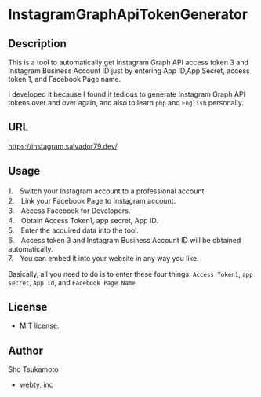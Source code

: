 # InstagramGraphApiTokenGenerator

## Description
This is a tool to automatically get Instagram Graph API access token 3 and Instagram Business Account ID just by entering App ID,App Secret, access token 1, and Facebook Page name.

I developed it because I found it tedious to generate Instagram Graph API tokens over and over again, and also to learn `php` and `English` personally.

## URL

https://instagram.salvador79.dev/

## Usage

1.　Switch your Instagram account to a professional account.  
2.　Link your Facebook Page to Instagram account.  
3.　Access Facebook for Developers.  
4.　Obtain Access Token1, app secret, App ID.  
5.　Enter the acquired data into the tool.   
6.　Access token 3 and Instagram Business Account ID will be obtained automatically.  
7.　You can embed it into your website in any way you like.

Basically, all you need to do is to enter these four things: `Access Token1`, `app secret`, `App id`, and `Facebook Page Name`.

## License
- [MIT license](https://en.wikipedia.org/wiki/MIT_License).

## Author
Sho Tsukamoto
- [webty, inc](https://webty.jp/staffblog/author/tsukamoto/)
